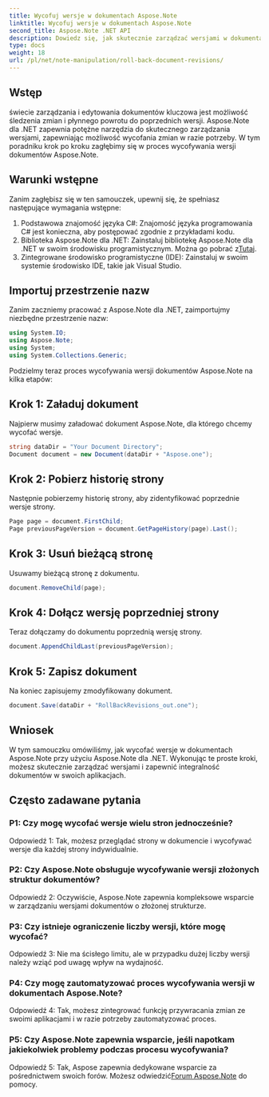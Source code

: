 ```yaml
---
title: Wycofuj wersje w dokumentach Aspose.Note
linktitle: Wycofuj wersje w dokumentach Aspose.Note
second_title: Aspose.Note .NET API
description: Dowiedz się, jak skutecznie zarządzać wersjami w dokumentach Aspose.Note przy użyciu Aspose.Note dla .NET. Postępuj zgodnie z przewodnikiem krok po kroku, aby bezproblemowo wycofać wersje.
type: docs
weight: 18
url: /pl/net/note-manipulation/roll-back-document-revisions/
---
```

## Wstęp

świecie zarządzania i edytowania dokumentów kluczowa jest możliwość śledzenia zmian i płynnego powrotu do poprzednich wersji. Aspose.Note dla .NET zapewnia potężne narzędzia do skutecznego zarządzania wersjami, zapewniając możliwość wycofania zmian w razie potrzeby. W tym poradniku krok po kroku zagłębimy się w proces wycofywania wersji dokumentów Aspose.Note.

## Warunki wstępne

Zanim zagłębisz się w ten samouczek, upewnij się, że spełniasz następujące wymagania wstępne:

1. Podstawowa znajomość języka C#: Znajomość języka programowania C# jest konieczna, aby postępować zgodnie z przykładami kodu.
2.  Biblioteka Aspose.Note dla .NET: Zainstaluj bibliotekę Aspose.Note dla .NET w swoim środowisku programistycznym. Można go pobrać z[Tutaj](https://releases.aspose.com/note/net/).
3. Zintegrowane środowisko programistyczne (IDE): Zainstaluj w swoim systemie środowisko IDE, takie jak Visual Studio.

## Importuj przestrzenie nazw

Zanim zaczniemy pracować z Aspose.Note dla .NET, zaimportujmy niezbędne przestrzenie nazw:

```csharp
using System.IO;
using Aspose.Note;
using System;
using System.Collections.Generic;
```

Podzielmy teraz proces wycofywania wersji dokumentów Aspose.Note na kilka etapów:

## Krok 1: Załaduj dokument

Najpierw musimy załadować dokument Aspose.Note, dla którego chcemy wycofać wersje.

```csharp
string dataDir = "Your Document Directory";
Document document = new Document(dataDir + "Aspose.one");
```

## Krok 2: Pobierz historię strony

Następnie pobierzemy historię strony, aby zidentyfikować poprzednie wersje strony.

```csharp
Page page = document.FirstChild;
Page previousPageVersion = document.GetPageHistory(page).Last();
```

## Krok 3: Usuń bieżącą stronę

Usuwamy bieżącą stronę z dokumentu.

```csharp
document.RemoveChild(page);
```

## Krok 4: Dołącz wersję poprzedniej strony

Teraz dołączamy do dokumentu poprzednią wersję strony.

```csharp
document.AppendChildLast(previousPageVersion);
```

## Krok 5: Zapisz dokument

Na koniec zapisujemy zmodyfikowany dokument.

```csharp
document.Save(dataDir + "RollBackRevisions_out.one");
```

## Wniosek

W tym samouczku omówiliśmy, jak wycofać wersje w dokumentach Aspose.Note przy użyciu Aspose.Note dla .NET. Wykonując te proste kroki, możesz skutecznie zarządzać wersjami i zapewnić integralność dokumentów w swoich aplikacjach.

## Często zadawane pytania

### P1: Czy mogę wycofać wersje wielu stron jednocześnie?

Odpowiedź 1: Tak, możesz przeglądać strony w dokumencie i wycofywać wersje dla każdej strony indywidualnie.

### P2: Czy Aspose.Note obsługuje wycofywanie wersji złożonych struktur dokumentów?

Odpowiedź 2: Oczywiście, Aspose.Note zapewnia kompleksowe wsparcie w zarządzaniu wersjami dokumentów o złożonej strukturze.

### P3: Czy istnieje ograniczenie liczby wersji, które mogę wycofać?

Odpowiedź 3: Nie ma ścisłego limitu, ale w przypadku dużej liczby wersji należy wziąć pod uwagę wpływ na wydajność.

### P4: Czy mogę zautomatyzować proces wycofywania wersji w dokumentach Aspose.Note?

Odpowiedź 4: Tak, możesz zintegrować funkcję przywracania zmian ze swoimi aplikacjami i w razie potrzeby zautomatyzować proces.

### P5: Czy Aspose.Note zapewnia wsparcie, jeśli napotkam jakiekolwiek problemy podczas procesu wycofywania?

 Odpowiedź 5: Tak, Aspose zapewnia dedykowane wsparcie za pośrednictwem swoich forów. Możesz odwiedzić[Forum Aspose.Note](https://forum.aspose.com/c/note/28) do pomocy.